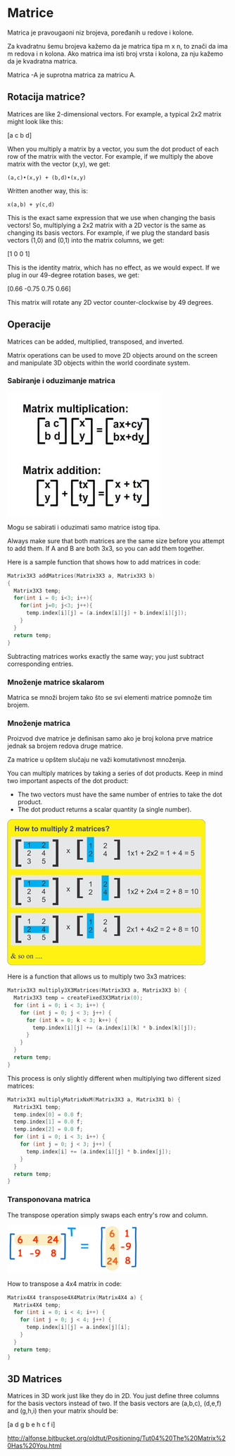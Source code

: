 # Matrice

Matrica je pravougaoni niz brojeva, poređanih u redove i kolone.

Za kvadratnu šemu brojeva kažemo da je matrica tipa m x n, to znači da ima m redova i n kolona. Ako matrica ima isti broj vrsta i kolona, za nju kažemo da je kvadratna matrica.

Matrica -A je suprotna matrica za matricu A. 

## Rotacija matrice?

Matrices are like 2-dimensional vectors. For example, a typical 2x2 matrix might look like this:

   [a c 
    b d]

When you multiply a matrix by a vector, you sum the dot product of each row of the matrix with the vector. For example, if we multiply the above matrix with the vector (x,y), we get:

```
(a,c)•(x,y) + (b,d)•(x,y)
```

Written another way, this is:
```
x(a,b) + y(c,d)
```

This is the exact same expression that we use when changing the basis vectors! So, multiplying a 2x2 matrix with a 2D vector is the same as changing its basis vectors. For example, if we plug the standard basis vectors (1,0) and (0,1) into the matrix columns, we get:

[1 0 
 0 1]

This is the identity matrix, which has no effect, as we would expect. If we plug in our 49-degree rotation bases, we get:

[0.66 -0.75 
 0.75  0.66]
 
This matrix will rotate any 2D vector counter-clockwise by 49 degrees. 

## Operacije

Matrices can be added, multiplied, transposed, and inverted.

Matrix operations can be used to move 2D objects around on the screen and manipulate 3D objects within the world coordinate system.

### Sabiranje i oduzimanje matrica

![matrix_operations](slike/matrix_operations.jpg)

Mogu se sabirati i oduzimati samo matrice istog tipa.

Always make sure that both matrices are the same size before you attempt to add them. If A and B are both 3x3, so you can add them together.

Here is a sample function that shows how to add matrices in code:

```c
Matrix3X3 addMatrices(Matrix3X3 a, Matrix3X3 b)
{
  Matrix3X3 temp;
  for(int i = 0; i<3; i++){
    for(int j=0; j<3; j++){
      temp.index[i][j] = (a.index[i][j] + b.index[i][j]);
    }
  }
  return temp;
}
```

Subtracting matrices works exactly the same way; you just subtract corresponding entries.

### Množenje matrice skalarom

Matrica se množi brojem tako što se svi elementi matrice pomnože tim brojem.

### Množenje matrica

Proizvod dve matrice je definisan samo ako je broj kolona prve matrice jednak sa brojem redova druge matrice.

Za matrice u opštem slučaju ne važi komutativnost množenja.

You can multiply matrices by taking a series of dot products. Keep in mind two important aspects of the dot product:
* The two vectors must have the same number of entries to take the dot product.
* The dot product returns a scalar quantity (a single number).

![mnozenje-matrica](slike/mnozenje-matrica.png)

Here is a function that allows us to multiply two 3x3 matrices:
```cpp
Matrix3X3 multiply3X3Matrices(Matrix3X3 a, Matrix3X3 b) {
  Matrix3X3 temp = createFixed3X3Matrix(0);
  for (int i = 0; i < 3; i++) {
    for (int j = 0; j < 3; j++) {
      for (int k = 0; k < 3; k++) {
        temp.index[i][j] += (a.index[i][k] * b.index[k][j]);
      }
    }
  }
  return temp;
}
```

This process is only slightly different when multiplying two different sized matrices:
```cpp
Matrix3X1 multiplyMatrixNxM(Matrix3X3 a, Matrix3X1 b) {
  Matrix3X1 temp;
  temp.index[0] = 0.0 f;
  temp.index[1] = 0.0 f;
  temp.index[2] = 0.0 f;
  for (int i = 0; i < 3; i++) {
    for (int j = 0; j < 3; j++) {
      temp.index[i] += (a.index[i][j] * b.index[j]);
    }
  }
  return temp;
}
```

### Transponovana matrica

The transpose operation simply swaps each entry's row and column.

![matrix-transpose](slike/matrix-transpose.gif)

How to transpose a 4x4 matrix in code:
```cpp
Matrix4X4 transpose4X4Matrix(Matrix4X4 a) {
  Matrix4X4 temp;
  for (int i = 0; i < 4; i++) {
    for (int j = 0; j < 4; j++) {
      temp.index[i][j] = a.index[j][i];
    }
  }
  return temp;
}
```

## 3D Matrices

Matrices in 3D work just like they do in 2D. You just define three columns for the basis vectors instead of two. If the basis vectors are (a,b,c), (d,e,f) and (g,h,i) then your matrix should be:

[a d g 
 b e h 
 c f i]


http://alfonse.bitbucket.org/oldtut/Positioning/Tut04%20The%20Matrix%20Has%20You.html

